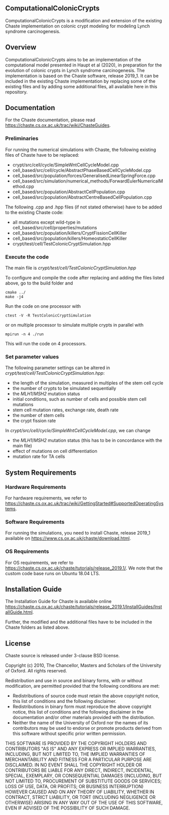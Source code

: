 ## ComputationalColonicCrypts

ComputationalColonicCrypts is a modification and extension of the existing
Chaste implementation on colonic crypt modeling for modeling Lynch syndrome
carcinogenesis.


## Overview
ComputationalColonicCrypts aims to be an implementation of the
computational model presented in Haupt et al (2020), in preparation
for the evolution of colonic crypts in Lynch syndrome carcinogenesis.
The implementation is based on the Chaste software, release 2019_1.
It can be included in the existing Chaste implementation by replacing
some of the existing files and by adding some additional files, all
available here in this repository.

## Documentation

For the Chaste documentation, please read https://chaste.cs.ox.ac.uk/trac/wiki/ChasteGuides.

### Preliminaries
For running the numerical simulations with Chaste, the following existing
files of Chaste have to be replaced:
- crypt/src/cell/cycle/SimpleWntCellCycleModel.cpp
- cell_based/src/cell/cycle/AbstractPhaseBasedCellCycleModel.cpp
- cell_based/src/population/forces/GeneralisedLinearSpringForce.cpp
- cell_based/src/simulation/numerical_methods/ForwardEulerNumericalMethod.cpp
- cell_based/src/population/AbstractCellPopulation.cpp
- cell_based/src/population/AbstractCentreBasedCellPopulation.cpp

The following .cpp and .hpp files (if not stated otherwise) have to be added
to the existing Chaste code:
- all mutations except wild-type in
  cell_based/src/cell/properties/mutations
- cell_based/src/population/killers/CryptFissionCellKiller
- cell_based/src/population/killers/HomeostaticCellKiller
- crypt/test/cell/TestColonicCryptSimulation.hpp

### Execute the code
The main file is *crypt/test/cell/TestColonicCryptSimulation.hpp*

To configure and compile the code after replacing and adding the files listed above, go to the build folder and

    cmake ../
    make -j4

Run the code on one processor with

    ctest -V -R TestColonicCryptSimulation

or on multiple processor to simulate multiple crypts in parallel with

    mpirun -n 4 ./run

This will run the code on 4 processors.

### Set parameter values

The following parameter settings can be altered in
*crypt/test/cell/TestColonicCryptSimulation.hpp*:
- the length of the simulation, measured in multiples of the stem cell cycle
- the number of crypts to be simulated sequentially
- the *MLH1*/*MSH2* mutation status
- initial conditions, such as number of cells and possible stem cell mutations
- stem cell mutation rates, exchange rate, death rate
- the number of stem cells
- the crypt fission rate

In *crypt/src/cell/cycle/SimpleWntCellCycleModel.cpp*, we can change
- the *MLH1*/*MSH2* mutation status (this has to be in concordance with the main file)
- effect of mutations on cell differentiation
- mutation rate for TA cells


## System Requirements

### Hardware Requirements
For hardware requirements, we refer to https://chaste.cs.ox.ac.uk/trac/wiki/GettingStarted#SupportedOperatingSystems.

### Software Requirements
For running the simulations, you need to install Chaste, release 2019_1
available on https://www.cs.ox.ac.uk/chaste/download.html.

### OS Requirements
For OS requirements, we refer to https://chaste.cs.ox.ac.uk/chaste/tutorials/release_2019.1/.
We note that the custom code base runs on Ubuntu 18.04 LTS. 

## Installation Guide
The Installation Guide for Chaste is available online https://chaste.cs.ox.ac.uk/chaste/tutorials/release_2019.1/InstallGuides/InstallGuide.html.

Further, the modified and the additional files have to be included in
the Chaste folders as listed above.

## License

Chaste source is released under 3-clause BSD license.

Copyright (c) 2010, The Chancellor, Masters and Scholars of the
University of Oxford. All rights reserved.

Redistribution and use in source and binary forms, with or without modification, are permitted provided that the following conditions are met:
- Redistributions of source code must retain the above copyright notice, this list of conditions and the following disclaimer.
- Redistributions in binary form must reproduce the above copyright notice, this list of conditions and the following disclaimer in the documentation and/or other materials provided with the distribution.
- Neither the name of the University of Oxford nor the names of its contributors may be used to endorse or promote products derived from this software without specific prior written permission.

THIS SOFTWARE IS PROVIDED BY THE COPYRIGHT HOLDERS AND CONTRIBUTORS "AS IS" AND ANY EXPRESS OR IMPLIED WARRANTIES, INCLUDING, BUT NOT LIMITED TO, THE IMPLIED WARRANTIES OF MERCHANTABILITY AND FITNESS FOR A PARTICULAR PURPOSE ARE DISCLAIMED. IN NO EVENT SHALL THE COPYRIGHT HOLDER OR CONTRIBUTORS BE LIABLE FOR ANY DIRECT, INDIRECT, INCIDENTAL, SPECIAL, EXEMPLARY, OR CONSEQUENTIAL DAMAGES (INCLUDING, BUT NOT LIMITED TO, PROCUREMENT OF SUBSTITUTE GOODS OR SERVICES; LOSS OF USE, DATA, OR PROFITS; OR BUSINESS INTERRUPTION) HOWEVER CAUSED AND ON ANY THEORY OF LIABILITY, WHETHER IN CONTRACT, STRICT LIABILITY, OR TORT (INCLUDING NEGLIGENCE OR OTHERWISE) ARISING IN ANY WAY OUT OF THE USE OF THIS SOFTWARE, EVEN IF ADVISED OF THE POSSIBILITY OF SUCH DAMAGE.
